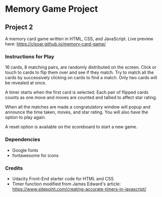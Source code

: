 # Memory Game Project

## Project 2

A memory card game written in HTML, CSS, and JavaScript. Live preview here: https://clsoar.github.io/memory-card-game/

### Instructions for Play

16 cards, 8 matching pairs, are randomly distributed on the screen. Click or touch to cards to flip them over and see if they match. Try to match all the cards by successively clicking on cards to find a match. Only two cards will be revealed at once.

A timer starts when the first card is selected. Each pair of flipped cards counts as one move and moves are counted and tallied to affect star rating. 

When all the matches are made a congratulatory window will popup and announce the time taken, moves, and star rating. You will also have the option to play again. 

A reset option is available on the scoreboard to start a new game.

### Dependencies

* Google fonts
* fontawesome for icons

### Credits

* Udacity Front-End starter code for HTML and CSS
* Timer function modified from James Edward's article: https://www.sitepoint.com/creating-accurate-timers-in-javascript/
